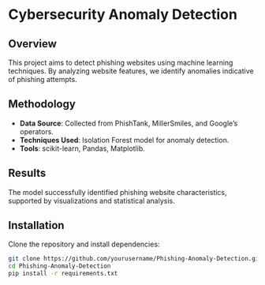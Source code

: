 # Cybersecurity Anomaly Detection

## Overview
This project aims to detect phishing websites using machine learning techniques. By analyzing website features, we identify anomalies indicative of phishing attempts.

## Methodology
- **Data Source**: Collected from PhishTank, MillerSmiles, and Google’s operators.
- **Techniques Used**: Isolation Forest model for anomaly detection.
- **Tools**: scikit-learn, Pandas, Matplotlib.

## Results
The model successfully identified phishing website characteristics, supported by visualizations and statistical analysis.

## Installation
Clone the repository and install dependencies:
```bash
git clone https://github.com/yourusername/Phishing-Anomaly-Detection.git
cd Phishing-Anomaly-Detection
pip install -r requirements.txt
